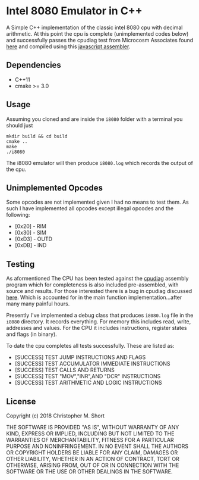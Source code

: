 # Intel 8080 Emulator in C++
A Simple C++ implementation of the classic intel 8080 cpu with decimal arithmetic. At this point the cpu is complete (unimplemented codes below) and successfully passes the cpudiag test from Microcosm Associates found [here](http://www.emulator101.com/files/cpudiag.asm) and compiled using this [javascript assembler](http://sensi.org/~svo/i8080/).

## Dependencies
- C++11
- cmake >= 3.0

## Usage
Assuming you cloned and are inside the `i8080` folder with a terminal you should just
```
mkdir build && cd build
cmake ..
make
./i8080
```
The i8080 emulator will then produce `i8080.log` which records the output of the cpu.

## Unimplemented Opcodes
Some opcodes are not implemented given I had no means to test them. As such I have implemented all opcodes except illegal opcodes and the following:
* [0x20] - RIM
* [0x30] - SIM
* [0xD3] - OUTD
* [0xDB] - IND

## Testing
As aformentioned The CPU has been tested against the [cpudiag](http://www.emulator101.com/files/cpudiag.asm) assembly program which for completeness is also included pre-assembled, with source and results. For those interested there is a bug in cpudiag discussed [here](http://www.emulator101.com/full-8080-emulation.html). Which is accounted for in the main function implementation...after many many painful hours.

Presently I've implemented a debug class that produces `i8080.log` file in the `i8080` directory. It records everything. For memory this includes read, write, addresses and values. For the CPU it includes instructions, register states and flags (in binary).

To date the cpu completes all tests successfully. These are listed as:
* [SUCCESS] TEST JUMP INSTRUCTIONS AND FLAGS
* [SUCCESS] TEST ACCUMULATOR IMMEDIATE INSTRUCTIONS
* [SUCCESS] TEST CALLS AND RETURNS
* [SUCCESS] TEST "MOV","INR",AND "DCR" INSTRUCTIONS
* [SUCCESS] TEST ARITHMETIC AND LOGIC INSTRUCTIONS

## License
Copyright (c) 2018 Christopher M. Short

THE SOFTWARE IS PROVIDED "AS IS", WITHOUT WARRANTY OF ANY KIND, EXPRESS OR IMPLIED, INCLUDING BUT NOT LIMITED TO THE WARRANTIES OF MERCHANTABILITY, FITNESS FOR A PARTICULAR PURPOSE AND NONINFRINGEMENT. IN NO EVENT SHALL THE AUTHORS OR COPYRIGHT HOLDERS BE LIABLE FOR ANY CLAIM, DAMAGES OR OTHER LIABILITY, WHETHER IN AN ACTION OF CONTRACT, TORT OR OTHERWISE, ARISING FROM, OUT OF OR IN CONNECTION WITH THE SOFTWARE OR THE USE OR OTHER DEALINGS IN THE SOFTWARE.

